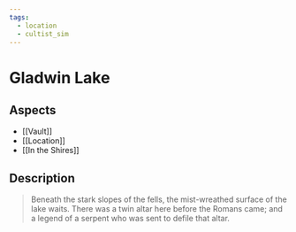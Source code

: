 ```yaml
---
tags:
  - location
  - cultist_sim
---
```


# Gladwin Lake
## Aspects
- [[Vault]]
- [[Location]]
- [[In the Shires]]
## Description
> Beneath the stark slopes of the fells, the mist-wreathed surface of the lake waits. There was a twin altar here before the Romans came; and a legend of a serpent who was sent to defile that altar. 